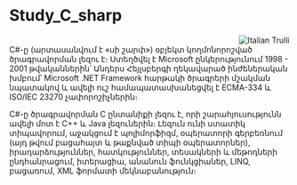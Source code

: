 # Study_C_sharp
<div align="right">
<img src="https://user-images.githubusercontent.com/43417474/51752125-1fc80780-20d0-11e9-8d6a-e71c36813b3f.png" alt="Italian Trulli">
</div>
C#-ը (արտասանվում է «սի շարփ») օբյեկտ կողմոնորոշված ծրագրավորման լեզու է։ Ստեղծվել է Microsoft ընկերությունում 1998 - 2001 թվականներին՝ Անդերս Հեյլսբերգի ղեկավարած ինժեներական խմբում՝ Microsoft .NET Framework հարթակի ծրագրերի մշակման նպատակով և ավելի ուշ համապատասխանեցվել է ECMA-334 և ISO/IEC 23270 չափորոշիչներին։

C#-ը ծրագրավորման C ընտանիքի լեզու է, որի շարահյուսությունն ավելի մոտ է C++ և Java լեզուներին։ Լեզուն ունի ստատիկ տիպավորում, աջակցում է պոլիմորֆիզմ, օպերատորի գերբեռնում (այդ թվում բացահայտ և թաքնված տիպի օպերատորներ), իրադարձություններ, հատկություններ, տեսակների և մեթոդների ընդհանրացում, իտերացիա, անանուն ֆունկցիաներ, LINQ, բացառում, XML ֆորմատի մեկնաբանություն։

